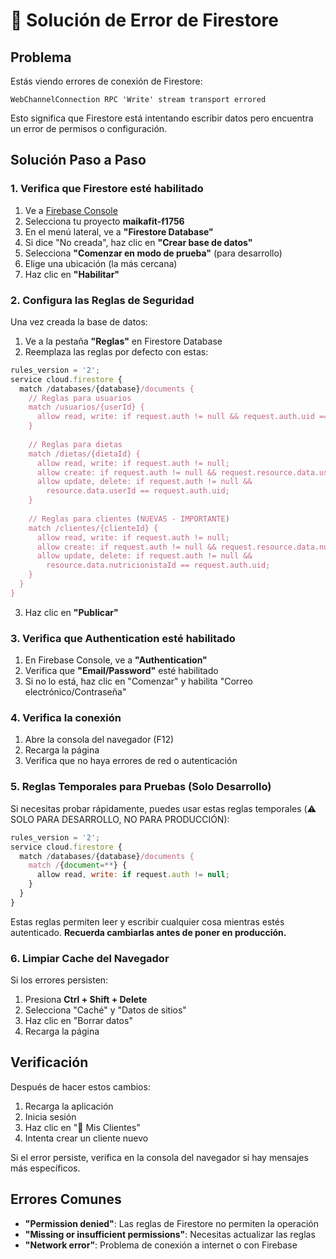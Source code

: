 # 🔧 Solución de Error de Firestore

## Problema
Estás viendo errores de conexión de Firestore:
```
WebChannelConnection RPC 'Write' stream transport errored
```

Esto significa que Firestore está intentando escribir datos pero encuentra un error de permisos o configuración.

## Solución Paso a Paso

### 1. Verifica que Firestore esté habilitado

1. Ve a [Firebase Console](https://console.firebase.google.com/)
2. Selecciona tu proyecto **maikafit-f1756**
3. En el menú lateral, ve a **"Firestore Database"**
4. Si dice "No creada", haz clic en **"Crear base de datos"**
5. Selecciona **"Comenzar en modo de prueba"** (para desarrollo)
6. Elige una ubicación (la más cercana)
7. Haz clic en **"Habilitar"**

### 2. Configura las Reglas de Seguridad

Una vez creada la base de datos:

1. Ve a la pestaña **"Reglas"** en Firestore Database
2. Reemplaza las reglas por defecto con estas:

```javascript
rules_version = '2';
service cloud.firestore {
  match /databases/{database}/documents {
    // Reglas para usuarios
    match /usuarios/{userId} {
      allow read, write: if request.auth != null && request.auth.uid == userId;
    }
    
    // Reglas para dietas
    match /dietas/{dietaId} {
      allow read, write: if request.auth != null;
      allow create: if request.auth != null && request.resource.data.userId == request.auth.uid;
      allow update, delete: if request.auth != null && 
        resource.data.userId == request.auth.uid;
    }
    
    // Reglas para clientes (NUEVAS - IMPORTANTE)
    match /clientes/{clienteId} {
      allow read, write: if request.auth != null;
      allow create: if request.auth != null && request.resource.data.nutricionistaId == request.auth.uid;
      allow update, delete: if request.auth != null && 
        resource.data.nutricionistaId == request.auth.uid;
    }
  }
}
```

3. Haz clic en **"Publicar"**

### 3. Verifica que Authentication esté habilitado

1. En Firebase Console, ve a **"Authentication"**
2. Verifica que **"Email/Password"** esté habilitado
3. Si no lo está, haz clic en "Comenzar" y habilita "Correo electrónico/Contraseña"

### 4. Verifica la conexión

1. Abre la consola del navegador (F12)
2. Recarga la página
3. Verifica que no haya errores de red o autenticación

### 5. Reglas Temporales para Pruebas (Solo Desarrollo)

Si necesitas probar rápidamente, puedes usar estas reglas temporales (⚠️ SOLO PARA DESARROLLO, NO PARA PRODUCCIÓN):

```javascript
rules_version = '2';
service cloud.firestore {
  match /databases/{database}/documents {
    match /{document=**} {
      allow read, write: if request.auth != null;
    }
  }
}
```

Estas reglas permiten leer y escribir cualquier cosa mientras estés autenticado. **Recuerda cambiarlas antes de poner en producción.**

### 6. Limpiar Cache del Navegador

Si los errores persisten:

1. Presiona **Ctrl + Shift + Delete**
2. Selecciona "Caché" y "Datos de sitios"
3. Haz clic en "Borrar datos"
4. Recarga la página

## Verificación

Después de hacer estos cambios:

1. Recarga la aplicación
2. Inicia sesión
3. Haz clic en "👥 Mis Clientes"
4. Intenta crear un cliente nuevo

Si el error persiste, verifica en la consola del navegador si hay mensajes más específicos.

## Errores Comunes

- **"Permission denied"**: Las reglas de Firestore no permiten la operación
- **"Missing or insufficient permissions"**: Necesitas actualizar las reglas
- **"Network error"**: Problema de conexión a internet o con Firebase

